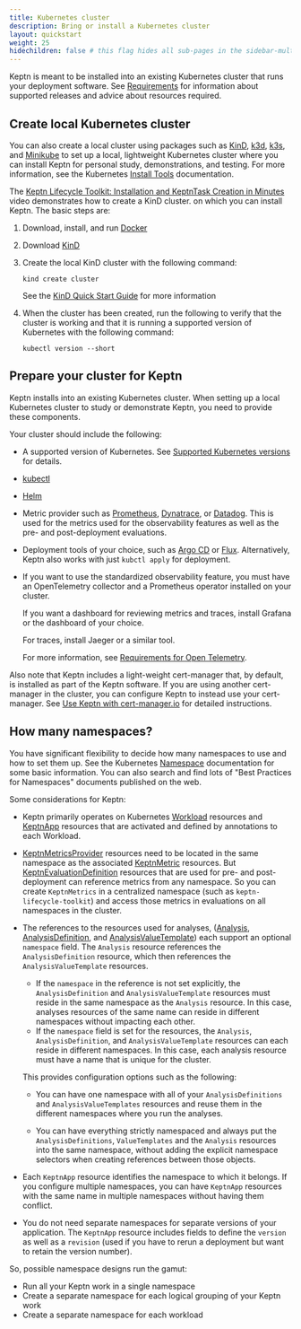 ```yaml
---
title: Kubernetes cluster
description: Bring or install a Kubernetes cluster 
layout: quickstart
weight: 25
hidechildren: false # this flag hides all sub-pages in the sidebar-multicard.html
---
```


Keptn is meant to be installed
into an existing Kubernetes cluster
that runs your deployment software.
See [Requirements](reqs.md) for information about supported releases
and advice about resources required.

## Create local Kubernetes cluster

You can also create a local cluster using packages such as
[KinD](https://kind.sigs.k8s.io/),
[k3d](https://k3d.io/),
[k3s](https://k3s.io/),
and [Minikube](https://minikube.sigs.k8s.io/docs/)
to set up a local, lightweight Kubernetes cluster
where you can install Keptn
for personal study, demonstrations, and testing.
For more information, see the Kubernetes
[Install Tools](https://kubernetes.io/docs/tasks/tools/)
documentation.

The [Keptn Lifecycle Toolkit: Installation and KeptnTask Creation in Minutes](https://www.youtube.com/watch?v=Hh01bBwZ_qM)
video  demonstrates how to create a KinD cluster.
on which you can install Keptn.
The basic steps are:

1. Download, install, and run [Docker](https://docs.docker.com/get-docker/)
1. Download [KinD](https://kind.sigs.k8s.io/)
1. Create the local KinD cluster with the following command:

   ```shell
   kind create cluster
   ```

   See the
   [KinD Quick Start Guide](https://kind.sigs.k8s.io/docs/user/quick-start/)
   for more information

1. When the cluster has been created,
   run the following to verify that the cluster is working
   and that it is running a supported version of Kubernetes
   with the following command:

   ```shell
   kubectl version --short
   ```

## Prepare your cluster for Keptn

Keptn installs into an existing Kubernetes cluster.
When setting up a local Kubernetes cluster
to study or demonstrate Keptn,
you need to provide these components.

Your cluster should include the following:

* A supported version of Kubernetes.
  See [Supported Kubernetes versions](reqs.md/#supported-kubernetes-versions)
  for details.

* [kubectl](https://kubernetes.io/docs/tasks/tools/#kubectl)

* [Helm](https://helm.sh/docs/intro/install/)

* Metric provider such as
  [Prometheus](https://prometheus.io/),
  [Dynatrace](https://www.dynatrace.com/),
  or [Datadog](https://www.datadoghq.com/).
  This is used for the metrics used for the observability features
  as well as the pre- and post-deployment evaluations.

* Deployment tools of your choice,
  such as
  [Argo CD](https://argo-cd.readthedocs.io/en/stable/) or
  [Flux](https://fluxcd.io/).
  Alternatively, Keptn also works with just `kubctl apply` for deployment.

* If you want to use the standardized observability feature,
  you must have an OpenTelemetry collector
  and a Prometheus operator installed on your cluster.

  If you want a dashboard for reviewing metrics and traces,
  install Grafana or the dashboard of your choice.

  For traces, install Jaeger or a similar tool.

  For more information, see
  [Requirements for Open Telemetry](../implementing/otel.md/#requirements-for-opentelemetry).

Also note that Keptn includes
a light-weight cert-manager that, by default, is installed
as part of the Keptn software.
If you are using another cert-manager in the cluster,
you can configure Keptn to instead use your cert-manager.
See [Use Keptn with cert-manager.io](../operate/cert-manager.md)
for detailed instructions.

## How many namespaces?
  
You have significant flexibility to decide how many namespaces to use
and how to set them up.
See the Kubernetes
[Namespace](https://kubernetes.io/docs/concepts/overview/working-with-objects/namespaces/)
documentation for some basic information.
You can also search and find lots of "Best Practices for Namespaces"
documents published on the web.

Some considerations for Keptn:
  
* Keptn primarily operates on Kubernetes
  [Workload](https://kubernetes.io/docs/concepts/workloads/)
  resources and
  [KeptnApp](../yaml-crd-ref/app.md)
   resources
  that are activated and defined by annotations to each Workload.
* [KeptnMetricsProvider](../yaml-crd-ref/metricsprovider.md)
  resources need to be located
  in the same namespace as the associated
  [KeptnMetric](../yaml-crd-ref/metric.md)
  resources.
  But
  [KeptnEvaluationDefinition](../yaml-crd-ref/evaluationdefinition.md)
  resources that are used for pre- and post-deployment
  can reference metrics from any namespace.
  So you can create `KeptnMetrics` in a centralized namespace
  (such as `keptn-lifecycle-toolkit`)
  and access those metrics in evaluations on all namespaces in the cluster.
* The references to the resources used for analyses,
  ([Analysis](../yaml-crd-ref/analysis.md),
  [AnalysisDefinition](../yaml-crd-ref/analysisdefinition.md),
  and
  [AnalysisValueTemplate](../yaml-crd-ref/analysisvaluetemplate.md))
  each support an optional `namespace` field.
  The `Analysis` resource references the `AnalysisDefinition` resource,
  which then references the `AnalysisValueTemplate` resources.

  * If the `namespace` in the reference is not set explicitly,
    the `AnalysisDefinition` and `AnalysisValueTemplate` resources
    must reside in the same namespace as the `Analysis` resource.
    In this case, analyses resources of the same name
    can reside in different namespaces without impacting each other.
  * If the `namespace` field is set for the resources,
    the `Analysis`, `AnalysisDefinition`, and `AnalysisValueTemplate` resources
    can each reside in different namespaces.
    In this case, each analysis resource must have a name
    that is unique for the cluster.

  This provides configuration options such as the following:

  * You can have one namespace
      with all of your `AnalysisDefinitions` and `AnalysisValueTemplates` resources
      and reuse them in the different namespaces where you run the analyses.

  * You can have everything strictly namespaced
      and always put the `AnalysisDefinitions`, `ValueTemplates`
      and the `Analysis` resources into the same namespace,
      without adding the explicit namespace selectors
      when creating references between those objects.

* Each `KeptnApp` resource identifies the namespace to which it belongs.
  If you configure multiple namespaces,
  you can have `KeptnApp` resources with the same name
  in multiple namespaces without having them conflict.
* You do not need separate namespaces for separate versions of your application.
  The `KeptnApp` resource includes fields to define
  the `version` as well as a `revision`
  (used if you have to rerun a deployment
  but want to retain the version number).

So, possible namespace designs run the gamut:

* Run all your Keptn work in a single namespace
* Create a separate namespace for each logical grouping of your Keptn work
* Create a separate namespace for each workload
